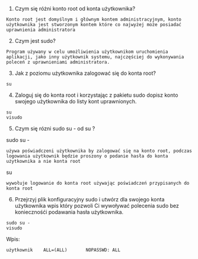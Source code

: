 1. Czym się różni konto root od konta użytkownika?
```
Konto root jest domyślnym i głównym kontem administracyjnym, konto użytkownika jest stworzonym kontem które co najwyżej może posiadać uprawnienia administratora
```

2. Czym jest sudo?
```
Program używany w celu umożliwienia użytkownikom uruchomienia aplikacji, jako inny użytkownik systemu, najczęściej do wykonywania poleceń z uprawnieniami administratora.
```  
   
3. Jak z poziomu użytkownika zalogować się do konta root?
 ```
 su
```  

4. Zaloguj się do konta root i korzystając z pakietu sudo dopisz konto swojego użytkownika do listy kont uprawnionych.
```
su
visudo
```

5. Czym się rózni sudo su - od su ?

sudo su -
```
używa poświadczeni użytkownika by zalogować się na konto root, podczas logowania użytkownik będzie proszony o podanie hasła do konta użytkownika a nie konta root
```

su 
```
wywołuje logowanie do konta root używając poświadczeń przypisanych do konta root
```

6.  Przejrzyj plik konfiguracyjny sudo i utwórz dla swojego konta użytkownika wpis który pozwoli Ci wywoływać polecenia sudo bez koniecznośći podawania hasła użytkownika. 

```
sudo su -
visudo
```

Wpis:
```
użytkownik    ALL=(ALL)       NOPASSWD: ALL
```